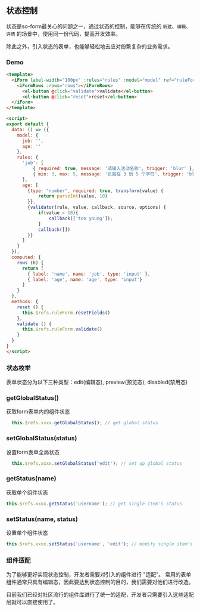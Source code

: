 ## 状态控制

状态是so-form最关心的问题之一，通过状态的控制，能够在传统的 `新建`、`编辑`、`详情` 的场景中，使用同一份代码，提高开发效率。

除此之外，引入状态的表单，也能够轻松地去应对纷繁复杂的业务需求。

### Demo

<box>
  <vuecode md>
    <div slot="demo">
      <demos-status></demos-status>
    </div>
    <div slot="code">

```html
<template>
  <iForm label-width="100px" :rules="rules" :model="model" ref="ruleForm">
    <iFormRows :rows="rows"></iFormRows>
      <el-button @click="validate">validate</el-button>
      <el-button @click="reset">reset</el-button>
  </iForm>
</template>

<script>
export default {
  data: () => ({
    model: {
      job: '',
      age: ''
    },
    rules: {
      'job': [
          { required: true, message: '请输入活动名称', trigger: 'blur' },
          { min: 3, max: 5, message: '长度在 3 到 5 个字符', trigger: 'blur' }
      ],
      age: [
        {type: "number", required: true, transform(value) {
            return parseInt(value, 10)
        }},
        {validator(rule, value, callback, source, options) {
            if(value < 18){
                callback(['too young']);
            }
            callback([])
        }}
      ]
    }
  }),
  computed: {
    rows (h) {
      return [
        { label: 'name', name: 'job', type: 'input' },
        { label: 'age', name: 'age', type: 'input'}
      ]
    }
  },
  methods: {
    reset () {
      this.$refs.ruleForm.resetFields()
    },
    validate () {
      this.$refs.ruleForm.validate()
    }
  }
}
</script>
```

  </div>
  </vuecode>
</box>

### 状态枚举
表单状态分为以下三种类型：edit(编辑态), preview(预览态), disabled(禁用态)

### getGlobalStatus()
获取form表单内的组件状态

```js
  this.$refs.xxxx.getGlobalStatus(); // get global status
```

### setGlobalStatus(status)
设置form表单全局状态

```js
  this.$refs.xxxx.setGlobalStatus('edit'); // set up global status
```

### getStatus(name)
获取单个组件状态

```js
this.$refs.xxxx.getStatus('username'); // get single item's status
```

### setStatus(name, status)
设置单个组件状态

```js
this.$refs.xxxx.setStatus('username', 'edit'); // modify single item's status
```

### 组件适配
为了能够更好实现状态控制，开发者需要对引入的组件进行 "适配"。 常用的表单组件通常只具有编辑态，因此要达到状态控制的目的，我们需要对他们进行改造。

目前我们已经对社区流行的组件库进行了统一的适配，开发者只需要引入这些适配层就可以直接使用了。
